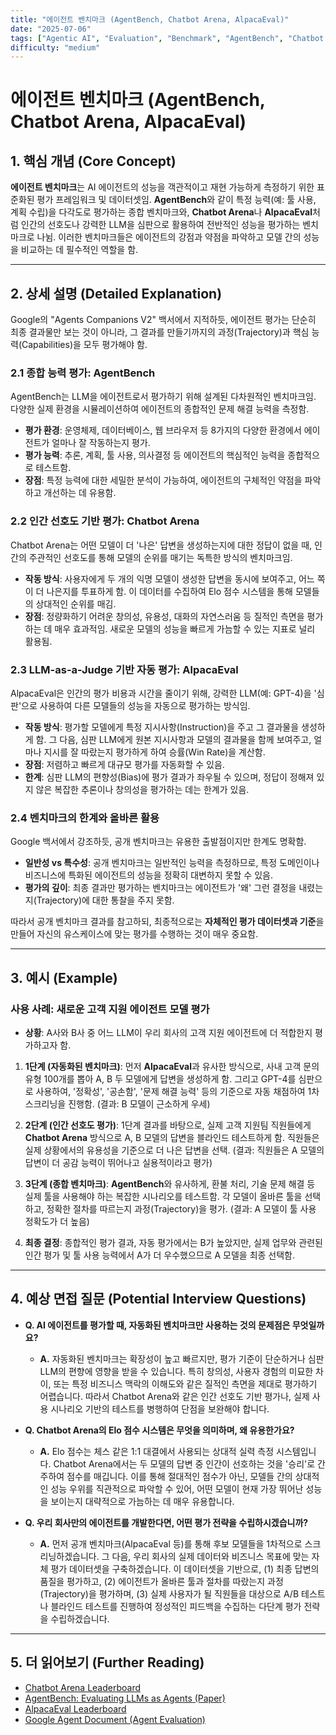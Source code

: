```yaml
---
title: "에이전트 벤치마크 (AgentBench, Chatbot Arena, AlpacaEval)"
date: "2025-07-06"
tags: ["Agentic AI", "Evaluation", "Benchmark", "AgentBench", "Chatbot Arena"]
difficulty: "medium"
---
```


# 에이전트 벤치마크 (AgentBench, Chatbot Arena, AlpacaEval)

## 1. 핵심 개념 (Core Concept)

**에이전트 벤치마크**는 AI 에이전트의 성능을 객관적이고 재현 가능하게 측정하기 위한 표준화된 평가 프레임워크 및 데이터셋임. **AgentBench**와 같이 특정 능력(예: 툴 사용, 계획 수립)을 다각도로 평가하는 종합 벤치마크와, **Chatbot Arena**나 **AlpacaEval**처럼 인간의 선호도나 강력한 LLM을 심판으로 활용하여 전반적인 성능을 평가하는 벤치마크로 나뉨. 이러한 벤치마크들은 에이전트의 강점과 약점을 파악하고 모델 간의 성능을 비교하는 데 필수적인 역할을 함.

---

## 2. 상세 설명 (Detailed Explanation)

Google의 "Agents Companions V2" 백서에서 지적하듯, 에이전트 평가는 단순히 최종 결과물만 보는 것이 아니라, 그 결과를 만들기까지의 과정(Trajectory)과 핵심 능력(Capabilities)을 모두 평가해야 함.

### 2.1 종합 능력 평가: AgentBench

AgentBench는 LLM을 에이전트로서 평가하기 위해 설계된 다차원적인 벤치마크임. 다양한 실제 환경을 시뮬레이션하여 에이전트의 종합적인 문제 해결 능력을 측정함.

*   **평가 환경**: 운영체제, 데이터베이스, 웹 브라우저 등 8가지의 다양한 환경에서 에이전트가 얼마나 잘 작동하는지 평가.
*   **평가 능력**: 추론, 계획, 툴 사용, 의사결정 등 에이전트의 핵심적인 능력을 종합적으로 테스트함.
*   **장점**: 특정 능력에 대한 세밀한 분석이 가능하여, 에이전트의 구체적인 약점을 파악하고 개선하는 데 유용함.

### 2.2 인간 선호도 기반 평가: Chatbot Arena

Chatbot Arena는 어떤 모델이 더 '나은' 답변을 생성하는지에 대한 정답이 없을 때, 인간의 주관적인 선호도를 통해 모델의 순위를 매기는 독특한 방식의 벤치마크임.

*   **작동 방식**: 사용자에게 두 개의 익명 모델이 생성한 답변을 동시에 보여주고, 어느 쪽이 더 나은지를 투표하게 함. 이 데이터를 수집하여 Elo 점수 시스템을 통해 모델들의 상대적인 순위를 매김.
*   **장점**: 정량화하기 어려운 창의성, 유용성, 대화의 자연스러움 등 질적인 측면을 평가하는 데 매우 효과적임. 새로운 모델의 성능을 빠르게 가늠할 수 있는 지표로 널리 활용됨.

### 2.3 LLM-as-a-Judge 기반 자동 평가: AlpacaEval

AlpacaEval은 인간의 평가 비용과 시간을 줄이기 위해, 강력한 LLM(예: GPT-4)을 '심판'으로 사용하여 다른 모델들의 성능을 자동으로 평가하는 방식임.

*   **작동 방식**: 평가할 모델에게 특정 지시사항(Instruction)을 주고 그 결과물을 생성하게 함. 그 다음, 심판 LLM에게 원본 지시사항과 모델의 결과물을 함께 보여주고, 얼마나 지시를 잘 따랐는지 평가하게 하여 승률(Win Rate)을 계산함.
*   **장점**: 저렴하고 빠르게 대규모 평가를 자동화할 수 있음.
*   **한계**: 심판 LLM의 편향성(Bias)에 평가 결과가 좌우될 수 있으며, 정답이 정해져 있지 않은 복잡한 추론이나 창의성을 평가하는 데는 한계가 있음.

### 2.4 벤치마크의 한계와 올바른 활용

Google 백서에서 강조하듯, 공개 벤치마크는 유용한 출발점이지만 한계도 명확함.
*   **일반성 vs 특수성**: 공개 벤치마크는 일반적인 능력을 측정하므로, 특정 도메인이나 비즈니스에 특화된 에이전트의 성능을 정확히 대변하지 못할 수 있음.
*   **평가의 깊이**: 최종 결과만 평가하는 벤치마크는 에이전트가 '왜' 그런 결정을 내렸는지(Trajectory)에 대한 통찰을 주지 못함.

따라서 공개 벤치마크 결과를 참고하되, 최종적으로는 **자체적인 평가 데이터셋과 기준**을 만들어 자신의 유스케이스에 맞는 평가를 수행하는 것이 매우 중요함.

---

## 3. 예시 (Example)

### 사용 사례: 새로운 고객 지원 에이전트 모델 평가

*   **상황**: A사와 B사 중 어느 LLM이 우리 회사의 고객 지원 에이전트에 더 적합한지 평가하고자 함.

1.  **1단계 (자동화된 벤치마크)**: 먼저 **AlpacaEval**과 유사한 방식으로, 사내 고객 문의 유형 100개를 뽑아 A, B 두 모델에게 답변을 생성하게 함. 그리고 GPT-4를 심판으로 사용하여, '정확성', '공손함', '문제 해결 능력' 등의 기준으로 자동 채점하여 1차 스크리닝을 진행함. (결과: B 모델이 근소하게 우세)

2.  **2단계 (인간 선호도 평가)**: 1단계 결과를 바탕으로, 실제 고객 지원팀 직원들에게 **Chatbot Arena** 방식으로 A, B 모델의 답변을 블라인드 테스트하게 함. 직원들은 실제 상황에서의 유용성을 기준으로 더 나은 답변을 선택. (결과: 직원들은 A 모델의 답변이 더 공감 능력이 뛰어나고 실용적이라고 평가)

3.  **3단계 (종합 벤치마크)**: **AgentBench**와 유사하게, 환불 처리, 기술 문제 해결 등 실제 툴을 사용해야 하는 복잡한 시나리오를 테스트함. 각 모델이 올바른 툴을 선택하고, 정확한 절차를 따르는지 과정(Trajectory)을 평가. (결과: A 모델이 툴 사용 정확도가 더 높음)

4.  **최종 결정**: 종합적인 평가 결과, 자동 평가에서는 B가 높았지만, 실제 업무와 관련된 인간 평가 및 툴 사용 능력에서 A가 더 우수했으므로 A 모델을 최종 선택함.

---

## 4. 예상 면접 질문 (Potential Interview Questions)

*   **Q. AI 에이전트를 평가할 때, 자동화된 벤치마크만 사용하는 것의 문제점은 무엇일까요?**
    *   **A.** 자동화된 벤치마크는 확장성이 높고 빠르지만, 평가 기준이 단순하거나 심판 LLM의 편향에 영향을 받을 수 있습니다. 특히 창의성, 사용자 경험의 미묘한 차이, 또는 특정 비즈니스 맥락의 이해도와 같은 질적인 측면을 제대로 평가하기 어렵습니다. 따라서 Chatbot Arena와 같은 인간 선호도 기반 평가나, 실제 사용 시나리오 기반의 테스트를 병행하여 단점을 보완해야 합니다.

*   **Q. Chatbot Arena의 Elo 점수 시스템은 무엇을 의미하며, 왜 유용한가요?**
    *   **A.** Elo 점수는 체스 같은 1:1 대결에서 사용되는 상대적 실력 측정 시스템입니다. Chatbot Arena에서는 두 모델의 답변 중 인간이 선호하는 것을 '승리'로 간주하여 점수를 매깁니다. 이를 통해 절대적인 점수가 아닌, 모델들 간의 상대적인 성능 우위를 직관적으로 파악할 수 있어, 어떤 모델이 현재 가장 뛰어난 성능을 보이는지 대략적으로 가늠하는 데 매우 유용합니다.

*   **Q. 우리 회사만의 에이전트를 개발한다면, 어떤 평가 전략을 수립하시겠습니까?**
    *   **A.** 먼저 공개 벤치마크(AlpacaEval 등)를 통해 후보 모델들을 1차적으로 스크리닝하겠습니다. 그 다음, 우리 회사의 실제 데이터와 비즈니스 목표에 맞는 자체 평가 데이터셋을 구축하겠습니다. 이 데이터셋을 기반으로, (1) 최종 답변의 품질을 평가하고, (2) 에이전트가 올바른 툴과 절차를 따랐는지 과정(Trajectory)을 평가하며, (3) 실제 사용자가 될 직원들을 대상으로 A/B 테스트나 블라인드 테스트를 진행하여 정성적인 피드백을 수집하는 다단계 평가 전략을 수립하겠습니다.

---

## 5. 더 읽어보기 (Further Reading)

*   [Chatbot Arena Leaderboard](https://huggingface.co/spaces/lmsys/chatbot-arena-leaderboard)
*   [AgentBench: Evaluating LLMs as Agents (Paper)](https://arxiv.org/abs/2308.03688)
*   [AlpacaEval Leaderboard](https://huggingface.co/spaces/tatsu-lab/alpaca_eval)
*   [Google Agent Document (Agent Evaluation)](/docs/assets/files/agentic-ai/google_agent.md)